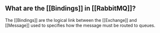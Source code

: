 ## What are the [[Bindings]] in [[RabbitMQ]]?

The [[Bindings]] are the logical link between the [[Exchange]] and [[Message]] used to specifies how the message must be routed to queues.
